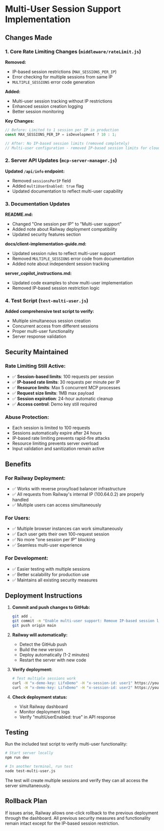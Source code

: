 # Multi-User Session Support Implementation

## Changes Made

### 1. Core Rate Limiting Changes (`middleware/rateLimit.js`)

**Removed:**

- IP-based session restrictions (`MAX_SESSIONS_PER_IP`)
- Error checking for multiple sessions from same IP
- `MULTIPLE_SESSIONS` error code generation

**Added:**

- Multi-user session tracking without IP restrictions
- Enhanced session creation logging
- Better session monitoring

**Key Changes:**

```javascript
// Before: Limited to 1 session per IP in production
const MAX_SESSIONS_PER_IP = isDevelopment ? 10 : 1;

// After: No IP-based session limits (removed completely)
// Multi-user configuration - removed IP-based session limits for cloud deployment
```

### 2. Server API Updates (`mcp-server-manager.js`)

**Updated `/api/info` endpoint:**

- Removed `sessionsPerIP` field
- Added `multiUserEnabled: true` flag
- Updated documentation to reflect multi-user capability

### 3. Documentation Updates

**README.md:**

- Changed "One session per IP" to "Multi-user support"
- Added note about Railway deployment compatibility
- Updated security features section

**docs/client-implementation-guide.md:**

- Updated session rules to reflect multi-user support
- Removed `MULTIPLE_SESSIONS` error code from documentation
- Added note about independent session tracking

**server_copilot_instructions.md:**

- Updated code examples to show multi-user implementation
- Removed IP-based session restriction logic

### 4. Test Script (`test-multi-user.js`)

**Added comprehensive test script to verify:**

- Multiple simultaneous session creation
- Concurrent access from different sessions
- Proper multi-user functionality
- Server response validation

## Security Maintained

### Rate Limiting Still Active:

- ✅ **Session-based limits**: 100 requests per session
- ✅ **IP-based rate limits**: 30 requests per minute per IP
- ✅ **Resource limits**: Max 5 concurrent MCP processes
- ✅ **Request size limits**: 1MB max payload
- ✅ **Session expiration**: 24-hour automatic cleanup
- ✅ **Access control**: Demo key still required

### Abuse Protection:

- Each session is limited to 100 requests
- Sessions automatically expire after 24 hours
- IP-based rate limiting prevents rapid-fire attacks
- Resource limiting prevents server overload
- Input validation and sanitization remain active

## Benefits

### For Railway Deployment:

- ✅ Works with reverse proxy/load balancer infrastructure
- ✅ All requests from Railway's internal IP (100.64.0.2) are properly handled
- ✅ Multiple users can access simultaneously

### For Users:

- ✅ Multiple browser instances can work simultaneously
- ✅ Each user gets their own 100-request session
- ✅ No more "one session per IP" blocking
- ✅ Seamless multi-user experience

### For Development:

- ✅ Easier testing with multiple sessions
- ✅ Better scalability for production use
- ✅ Maintains all existing security measures

## Deployment Instructions

1. **Commit and push changes to GitHub:**

   ```bash
   git add .
   git commit -m "Enable multi-user support: Remove IP-based session limits for Railway deployment"
   git push origin main
   ```

2. **Railway will automatically:**

   - Detect the GitHub push
   - Build the new version
   - Deploy automatically (1-2 minutes)
   - Restart the server with new code

3. **Verify deployment:**

   ```bash
   # Test multiple sessions work
   curl -H "x-demo-key: LifxDemo" -H "x-session-id: user1" https://your-app.railway.app/api/info
   curl -H "x-demo-key: LifxDemo" -H "x-session-id: user2" https://your-app.railway.app/api/info
   ```

4. **Check deployment status:**
   - Visit Railway dashboard
   - Monitor deployment logs
   - Verify "multiUserEnabled: true" in API response

## Testing

Run the included test script to verify multi-user functionality:

```bash
# Start server locally
npm run dev

# In another terminal, run test
node test-multi-user.js
```

The test will create multiple sessions and verify they can all access the server simultaneously.

## Rollback Plan

If issues arise, Railway allows one-click rollback to the previous deployment through the dashboard. All previous security measures and functionality remain intact except for the IP-based session restriction.
